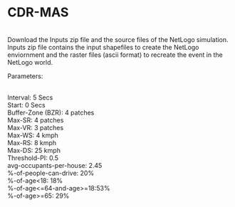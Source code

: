 # CDR-MAS
<br/>
Download the Inputs zip file and the source files of the NetLogo simulation. Inputs zip file contains the input shapefiles to create the NetLogo enviornment and the raster files (ascii format) to recreate the event in the NetLogo world. <br/>

Parameters:<br/><br/>

Interval: 5 Secs<br/>
Start: 0 Secs<br/>
Buffer-Zone (BZR): 4 patches<br/>
Max-SR: 4 patches<br/>
Max-VR: 3 patches<br/>
Max-WS: 4 kmph<br/>
Max-RS: 8 kmph<br/>
Max-DS: 25 kmph<br/>
Threshold-PI: 0.5<br/>
avg-occupants-per-house: 2.45<br/>
%-of-people-can-drive: 20%<br/>
%-of-age<18: 18%<br/>
%-of-age<=64-and-age>=18:53%<br/>
%-of-age>=65: 29%<br/>


